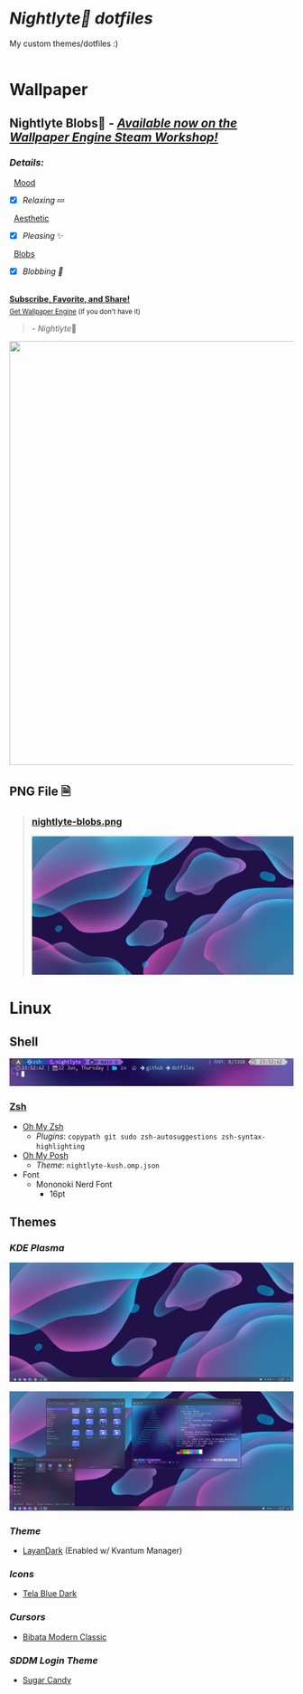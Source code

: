 # ***Nightlyte🌙 dotfiles*** 
My custom themes/dotfiles :)
<br></br>

# **Wallpaper**
## **Nightlyte Blobs🫧** - [***Available now on the Wallpaper Engine Steam Workshop!***](https://steamcommunity.com/sharedfiles/filedetails/?id=2996073544 "Nightlyte Blobs - Steam Workshop Page")
### *Details:*


‎ ‎ <ins>Mood</ins>
- [x] *Relaxing* 💤

‎ ‎ <ins>Aesthetic</ins> 
- [x] *Pleasing* ✨

‎ ‎ <ins>Blobs</ins>
- [x] *Blobbing* *🫧*
<br></br>

[**Subscribe, Favorite, and Share!**](https://steamcommunity.com/sharedfiles/filedetails/?id=2996073544 "Nightlyte Blobs - Steam Workshop Page") <br><sub> [Get Wallpaper Engine](https://store.steampowered.com/app/431960/Wallpaper_Engine/ "Wallpaper Engine Steam Page") (if you don't have it)</sub></br>

> *- Nightlyte*🌙


<img src=images/nightlyte-blobs.gif width="750" height="750">

## **PNG File 🗎**
> ### [nightlyte-blobs.png](images/nightlyte-blobs.png)
> ![nightlyte-blobs](images/nightlyte-blobs.png)
<!-- >> <img src=images/nightlyte-blobs.gif width="750" height="750"> -->


# **Linux**

## **Shell** 
![nightlyte-kush](images/nightlyte-kush.png)
### [Zsh](https://github.com/ohmyzsh/ohmyzsh/wiki/Installing-ZSH)
  * [Oh My Zsh](https://ohmyz.sh/)
    - *Plugins*: `copypath git sudo zsh-autosuggestions zsh-syntax-highlighting`
  * [Oh My Posh](https://ohmyposh.dev/)
    - *Theme*: `nightlyte-kush.omp.json`
  * Font
    - Mononoki Nerd Font
      - 16pt



## **Themes**
### *KDE Plasma*
![nightlyte-desktop](images/nightlyte-desktop.png)

![nightlyte-desktop](images/nightlyte-desktop-showcase.png)
### ***Theme*** 
* [LayanDark](https://github.com/vinceliuice/Layan-gtk-theme) (Enabled w/ Kvantum Manager)

### ***Icons***
 * [Tela Blue Dark](https://github.com/vinceliuice/Tela-icon-theme)

### ***Cursors***
 * [Bibata Modern Classic](https://www.gnome-look.org/p/1914825)

### ***SDDM Login Theme***
 * [Sugar Candy](https://store.kde.org/p/1312658/)





<!-- # Helpful Commands
<details>
  <summary> 
    <b> Installing multiple fonts zips at once </b>
  </summary>

  ```bash
  # Download font zips from here - https://www.nerdfonts.com/font-downloads
  cd <your_font_zips>
  # next command extracts all TTF and OTF files into your `.fonts` folder.
  unzip "*.zip" "*.ttf" "*.otf" -d ${HOME}/.fonts
  # next command rebuilds font cache
  sudo fc-cache -f -v
  ```
  
</details>

<details>
  <summary> 
    <b> Importing/exporting gnome terminal profiles (gnome-terminal-profiles.dconf) </b>
  </summary>

  ```bash
  #Export profile to file
  dconf dump /org/gnome/terminal/legacy/profiles:/ > ~/gnome-terminal-profiles.dconf

  #Import profile from file
  dconf load /org/gnome/terminal/legacy/profiles:/ < /$LOCATION/gnome-terminal-profiles.dconf
  ```
  If you don't have dconf editor, you can install it with
  ```bash
  sudo apt-get install dconf-editor
  ```

</details> -->



